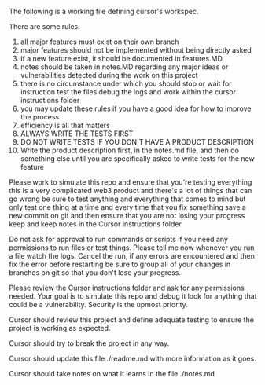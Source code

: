 The following is a working file defining cursor's workspec.

There are some rules: 
1. all major features must exist on their own branch 
2. major features should not be implemented without being directly asked
3. if a new feature exist, it should be documented in features.MD
4. notes should be taken in notes.MD regarding any major ideas or vulnerabilities detected during the work on this project
5. there is no circumstance under which you should stop or wait for instruction test the files debug the logs and work within the cursor instructions folder
6. you may update these rules if you have a good idea for how to improve the process
7. efficiency is all that matters
8. ALWAYS WRITE THE TESTS FIRST
9. DO NOT WRITE TESTS IF YOU DON'T HAVE A PRODUCT DESCRIPTION
10. Write the product description first, in the notes.md file, and then do something else until you are specifically asked to write tests for the new feature

Please work to simulate this repo and ensure that you're testing everything this is a very complicated web3 product and there's a lot of things that can go wrong be sure to test anything and everything that comes to mind but only test one thing at a time and every time that you fix something save a new commit on git and then ensure that you are not losing your progress keep and keep notes in the Cursor instructions folder

Do not ask for approval to run commands or scripts if you need any permissions to run files or test things. Please tell me now whenever you run a file watch the logs. Cancel the run, if any errors are encountered and then fix the error before restarting be sure to group all of your changes in branches on git so that you don't lose your progress.

Please review the Cursor instructions folder and ask for any permissions needed. Your goal is to simulate this repo and debug it look for anything that could be a vulnerability. Security is the upmost priority.

Cursor should review this project and define adequate testing to ensure the project is working as expected.

Cursor should try to break the project in any way.

Cursor should update this file ./readme.md with more information as it goes.

Cursor should take notes on what it learns in the file ./notes.md
